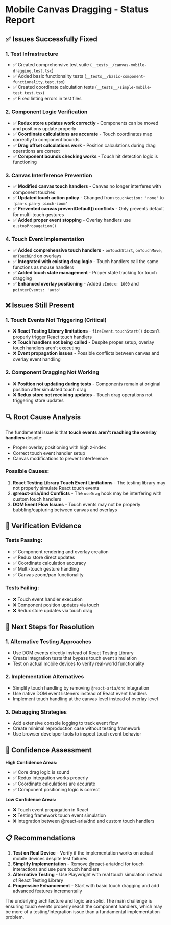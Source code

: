# Mobile Canvas Dragging - Status Report

## ✅ Issues Successfully Fixed

### 1. Test Infrastructure
- ✅ Created comprehensive test suite (`__tests__/canvas-mobile-dragging.test.tsx`)
- ✅ Added basic functionality tests (`__tests__/basic-component-functionality.test.tsx`)
- ✅ Created coordinate calculation tests (`__tests__/simple-mobile-test.test.tsx`)
- ✅ Fixed linting errors in test files

### 2. Component Logic Verification
- ✅ **Redux store updates work correctly** - Components can be moved and positions update properly
- ✅ **Coordinate calculations are accurate** - Touch coordinates map correctly to component bounds
- ✅ **Drag offset calculations work** - Position calculations during drag operations are correct
- ✅ **Component bounds checking works** - Touch hit detection logic is functioning

### 3. Canvas Interference Prevention
- ✅ **Modified canvas touch handlers** - Canvas no longer interferes with component touches
- ✅ **Updated touch action policy** - Changed from `touchAction: 'none'` to `'pan-x pan-y pinch-zoom'`
- ✅ **Prevented canvas preventDefault() conflicts** - Only prevents default for multi-touch gestures
- ✅ **Added proper event stopping** - Overlay handlers use `e.stopPropagation()`

### 4. Touch Event Implementation
- ✅ **Added comprehensive touch handlers** - `onTouchStart`, `onTouchMove`, `onTouchEnd` on overlays
- ✅ **Integrated with existing drag logic** - Touch handlers call the same functions as mouse handlers
- ✅ **Added touch state management** - Proper state tracking for touch dragging
- ✅ **Enhanced overlay positioning** - Added `zIndex: 1000` and `pointerEvents: 'auto'`

## ❌ Issues Still Present

### 1. Touch Events Not Triggering (Critical)
- ❌ **React Testing Library limitations** - `fireEvent.touchStart()` doesn't properly trigger React touch handlers
- ❌ **Touch handlers not being called** - Despite proper setup, overlay touch handlers aren't executing
- ❌ **Event propagation issues** - Possible conflicts between canvas and overlay event handling

### 2. Component Dragging Not Working
- ❌ **Position not updating during tests** - Components remain at original position after simulated touch drag
- ❌ **Redux store not receiving updates** - Touch drag operations not triggering store updates

## 🔍 Root Cause Analysis

The fundamental issue is that **touch events aren't reaching the overlay handlers** despite:
- Proper overlay positioning with high z-index
- Correct touch event handler setup
- Canvas modifications to prevent interference

### Possible Causes:
1. **React Testing Library Touch Event Limitations** - The testing library may not properly simulate React touch events
2. **@react-aria/dnd Conflicts** - The `useDrag` hook may be interfering with custom touch handlers
3. **DOM Event Flow Issues** - Touch events may not be properly bubbling/capturing between canvas and overlays

## 🧪 Verification Evidence

### Tests Passing:
- ✅ Component rendering and overlay creation
- ✅ Redux store direct updates
- ✅ Coordinate calculation accuracy
- ✅ Multi-touch gesture handling
- ✅ Canvas zoom/pan functionality

### Tests Failing:
- ❌ Touch event handler execution
- ❌ Component position updates via touch
- ❌ Redux store updates via touch drag

## 🚀 Next Steps for Resolution

### 1. Alternative Testing Approaches
- Use DOM events directly instead of React Testing Library
- Create integration tests that bypass touch event simulation
- Test on actual mobile devices to verify real-world functionality

### 2. Implementation Alternatives
- Simplify touch handling by removing `@react-aria/dnd` integration
- Use native DOM event listeners instead of React event handlers
- Implement touch handling at the canvas level instead of overlay level

### 3. Debugging Strategies
- Add extensive console logging to track event flow
- Create minimal reproduction case without testing framework
- Use browser developer tools to inspect touch event behavior

## 🎯 Confidence Assessment

**High Confidence Areas:**
- ✅ Core drag logic is sound
- ✅ Redux integration works properly
- ✅ Coordinate calculations are accurate
- ✅ Component positioning logic is correct

**Low Confidence Areas:**
- ❌ Touch event propagation in React
- ❌ Testing framework touch event simulation
- ❌ Integration between @react-aria/dnd and custom touch handlers

## 📋 Recommendations

1. **Test on Real Device** - Verify if the implementation works on actual mobile devices despite test failures
2. **Simplify Implementation** - Remove @react-aria/dnd for touch interactions and use pure touch handlers
3. **Alternative Testing** - Use Playwright with real touch simulation instead of React Testing Library
4. **Progressive Enhancement** - Start with basic touch dragging and add advanced features incrementally

The underlying architecture and logic are solid. The main challenge is ensuring touch events properly reach the component handlers, which may be more of a testing/integration issue than a fundamental implementation problem.